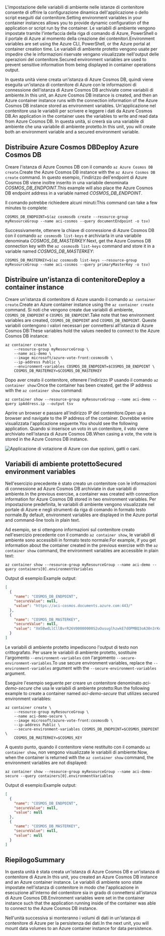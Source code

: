 <span data-ttu-id="ccad8-101">L'impostazione delle variabili di ambiente nelle istanze di contenitore consente di offrire la configurazione dinamica dell'applicazione o dello script eseguiti dal contenitore.</span><span class="sxs-lookup"><span data-stu-id="ccad8-101">Setting environment variables in your container instances allows you to provide dynamic configuration of the application or script run by the container.</span></span> <span data-ttu-id="ccad8-102">Le variabili di ambiente vengono impostate tramite l'interfaccia della riga di comando di Azure, PowerShell o il portale di Azure al momento della creazione dei contenitori.</span><span class="sxs-lookup"><span data-stu-id="ccad8-102">Environment variables are set using the Azure CLI, PowerShell, or the Azure portal at container creation time.</span></span> <span data-ttu-id="ccad8-103">Le variabili di ambiente protetto vengono usate per impedire che le informazioni riservate vengano visualizzate nell'output delle operazioni del contenitore.</span><span class="sxs-lookup"><span data-stu-id="ccad8-103">Secured environment variables are used to prevent sensitive information from being displayed in container operations output.</span></span>

<span data-ttu-id="ccad8-104">In questa unità viene creata un'istanza di Azure Cosmos DB, quindi viene eseguita un'istanza di contenitore di Azure con le informazioni di connessione dell'istanza di Azure Cosmos DB archiviate come variabili di ambiente.</span><span class="sxs-lookup"><span data-stu-id="ccad8-104">In this unit, an Azure Cosmos DB instance is created, and then an Azure container instance runs with the connection information of the Azure Cosmos DB instance stored as environment variables.</span></span> <span data-ttu-id="ccad8-105">Un'applicazione nel contenitore usa le variabili per scrivere e leggere i dati da Azure Cosmos DB.</span><span class="sxs-lookup"><span data-stu-id="ccad8-105">An application in the container uses the variables to write and read data from Azure Cosmos DB.</span></span> <span data-ttu-id="ccad8-106">In questa unità, si creerà sia una variabile di ambiente che una variabile di ambiente protetto.</span><span class="sxs-lookup"><span data-stu-id="ccad8-106">In this unit, you will create both an environment variable and a secured environment variable.</span></span>

## <a name="deploy-azure-cosmos-db"></a><span data-ttu-id="ccad8-107">Distribuire Azure Cosmos DB</span><span class="sxs-lookup"><span data-stu-id="ccad8-107">Deploy Azure Cosmos DB</span></span>

<span data-ttu-id="ccad8-108">Creare l'istanza di Azure Cosmos DB con il comando `az Azure Cosmos DB create`.</span><span class="sxs-lookup"><span data-stu-id="ccad8-108">Create the Azure Cosmos DB instance with the `az Azure Cosmos DB create` command.</span></span> <span data-ttu-id="ccad8-109">In questo esempio, l'indirizzo dell'endpoint di Azure Cosmos DB viene inoltre inserito in una variabile denominata *COSMOS_DB_ENDPOINT*.</span><span class="sxs-lookup"><span data-stu-id="ccad8-109">This example will also place the Azure Cosmos DB endpoint address in a variable named *COSMOS_DB_ENDPOINT*.</span></span>

<span data-ttu-id="ccad8-110">Il comando potrebbe richiedere alcuni minuti:</span><span class="sxs-lookup"><span data-stu-id="ccad8-110">This command can take a few minutes to complete:</span></span>

```azurecli
COSMOS_DB_ENDPOINT=$(az cosmosdb create --resource-group myResourceGroup --name aci-cosmos --query documentEndpoint -o tsv)
```

<span data-ttu-id="ccad8-111">Successivamente, ottenere la chiave di connessione di Azure Cosmos DB con il comando `az cosmosdb list-keys` e archiviarla in una variabile denominata *COSMOS_DB_MASTERKEY*:</span><span class="sxs-lookup"><span data-stu-id="ccad8-111">Next, get the Azure Cosmos DB connection key with the `az cosmosdb list-keys` command and store it in a variable named *COSMOS_DB_MASTERKEY*:</span></span>

```azurecli
COSMOS_DB_MASTERKEY=$(az cosmosdb list-keys --resource-group myResourceGroup --name aci-cosmos --query primaryMasterKey -o tsv)
```

## <a name="deploy-a-container-instance"></a><span data-ttu-id="ccad8-112">Distribuire un'istanza di contenitore</span><span class="sxs-lookup"><span data-stu-id="ccad8-112">Deploy a container instance</span></span>

<span data-ttu-id="ccad8-113">Creare un'istanza di contenitore di Azure usando il comando `az container create`.</span><span class="sxs-lookup"><span data-stu-id="ccad8-113">Create an Azure container instance using the `az container create` command.</span></span> <span data-ttu-id="ccad8-114">Si noti che vengono create due variabili di ambiente, `COSMOS_DB_ENDPOINT` e `COSMOS_DB_ENDPOINT`.</span><span class="sxs-lookup"><span data-stu-id="ccad8-114">Take note that two environment variables are created, `COSMOS_DB_ENDPOINT` and `COSMOS_DB_ENDPOINT`.</span></span> <span data-ttu-id="ccad8-115">Queste variabili contengono i valori necessari per connettersi all'istanza di Azure Cosmos DB:</span><span class="sxs-lookup"><span data-stu-id="ccad8-115">These variables hold the values needed to connect to the Azure Cosmos DB instance:</span></span>

```azurecli
az container create \
    --resource-group myResourceGroup \
    --name aci-demo \
    --image microsoft/azure-vote-front:cosmosdb \
    --ip-address Public \
    --environment-variables COSMOS_DB_ENDPOINT=$COSMOS_DB_ENDPOINT \
    COSMOS_DB_MASTERKEY=$COSMOS_DB_MASTERKEY
```

<span data-ttu-id="ccad8-116">Dopo aver creato il contenitore, ottenere l'indirizzo IP usando il comando `az container show`:</span><span class="sxs-lookup"><span data-stu-id="ccad8-116">Once the container has been created, get the IP address with the `az container show` command:</span></span>

```azurecli
az container show --resource-group myResourceGroup --name aci-demo --query ipAddress.ip --output tsv
```

<span data-ttu-id="ccad8-117">Aprire un browser e passare all'indirizzo IP del contenitore.</span><span class="sxs-lookup"><span data-stu-id="ccad8-117">Open up a browser and navigate to the IP address of the container.</span></span> <span data-ttu-id="ccad8-118">Dovrebbe venire visualizzata l'applicazione seguente.</span><span class="sxs-lookup"><span data-stu-id="ccad8-118">You should see the following application.</span></span> <span data-ttu-id="ccad8-119">Quando si inserisce un voto in un contenitore, il voto viene archiviato nell'istanza di Azure Cosmos DB.</span><span class="sxs-lookup"><span data-stu-id="ccad8-119">When casing a vote, the vote is stored in the Azure Cosmos DB instance.</span></span>

![Applicazione di votazione di Azure con due opzioni, gatti o cani.](../media-draft/azure-vote.png)

## <a name="secured-environment-variables"></a><span data-ttu-id="ccad8-121">Variabili di ambiente protetto</span><span class="sxs-lookup"><span data-stu-id="ccad8-121">Secured environment variables</span></span>

<span data-ttu-id="ccad8-122">Nell'esercizio precedente è stato creato un contenitore con le informazioni di connessione ad Azure Cosmos DB archiviate in due variabili di ambiente.</span><span class="sxs-lookup"><span data-stu-id="ccad8-122">In the previous exercise, a container was created with connection information for Azure Cosmos DB stored in two environment variables.</span></span> <span data-ttu-id="ccad8-123">Per impostazione predefinita, le variabili di ambiente vengono visualizzate nel portale di Azure e negli strumenti da riga di comando in formato testo normale.</span><span class="sxs-lookup"><span data-stu-id="ccad8-123">By default, environment variables are displayed in the Azure portal and command-line tools in plain text.</span></span>

<span data-ttu-id="ccad8-124">Ad esempio, se si ottengono informazioni sul contenitore creato nell'esercizio precedente con il comando `az container show`, le variabili di ambiente sono accessibili in formato testo normale:</span><span class="sxs-lookup"><span data-stu-id="ccad8-124">For example, if you get information about the container created in the previous exercise with the `az container show` command, the environment variables are accessible in plain text:</span></span>

```azurecli
az container show --resource-group myResourceGroup --name aci-demo --query containers[0].environmentVariables
```

<span data-ttu-id="ccad8-125">Output di esempio:</span><span class="sxs-lookup"><span data-stu-id="ccad8-125">Example output:</span></span>

```json
[
  {
    "name": "COSMOS_DB_ENDPOINT",
    "secureValue": null,
    "value": "https://aci-cosmos.documents.azure.com:443/"
  },
  {
    "name": "COSMOS_DB_MASTERKEY",
    "secureValue": null,
    "value": "Xm5BwdLlCllBvrR26V00000000S2uOusuglhzwkE7dOPMBQ3oA30n3rKd8PKA13700000000095ynys863Ghgw=="
  }
]
```

Le variabili di ambiente protetto impediscono l'output di testo non crittografato. <span data-ttu-id="ccad8-127">Per usare le variabili di ambiente protetto, sostituire l'argomento `--environment-variables` con l'argomento `--secure-environment-variables`.</span><span class="sxs-lookup"><span data-stu-id="ccad8-127">To use secure environment variables, replace the `--environment-variables` argument with the `--secure-environment-variables` argument.</span></span>

<span data-ttu-id="ccad8-128">Eseguire l'esempio seguente per creare un contenitore denominato *aci-demo-secure* che usa le variabili di ambiente protetto:</span><span class="sxs-lookup"><span data-stu-id="ccad8-128">Run the following example to create a container named *aci-demo-secure* that utilizes secured environment variables:</span></span>

```azurecli
az container create \
    --resource-group myResourceGroup \
    --name aci-demo-secure \
    --image microsoft/azure-vote-front:cosmosdb \
    --ip-address Public \
    --secure-environment-variables COSMOS_DB_ENDPOINT=$COSMOS_ENDPOINT \
    COSMOS_DB_MASTERKEY=$COSMOS_KEY
```

<span data-ttu-id="ccad8-129">A questo punto, quando il contenitore viene restituito con il comando `az container show`, non vengono visualizzate le variabili di ambiente:</span><span class="sxs-lookup"><span data-stu-id="ccad8-129">Now, when the container is returned with the `az container show` command, the environment variables are not displayed:</span></span>

```azurecli
az container show --resource-group myResourceGroup --name aci-demo-secure --query containers[0].environmentVariables
```

<span data-ttu-id="ccad8-130">Output di esempio:</span><span class="sxs-lookup"><span data-stu-id="ccad8-130">Example output:</span></span>

```json
[
  {
    "name": "COSMOS_DB_ENDPOINT",
    "secureValue": null,
    "value": null
  },
  {
    "name": "COSMOS_DB_MASTERKEY",
    "secureValue": null,
    "value": null
  }
]
```

## <a name="summary"></a><span data-ttu-id="ccad8-131">Riepilogo</span><span class="sxs-lookup"><span data-stu-id="ccad8-131">Summary</span></span>

<span data-ttu-id="ccad8-132">In questa unità è stata creata un'istanza di Azure Cosmos DB e un'istanza di contenitore di Azure.</span><span class="sxs-lookup"><span data-stu-id="ccad8-132">In this unit, you created an Azure Cosmos DB instance and an Azure container instance.</span></span> <span data-ttu-id="ccad8-133">Le variabili di ambiente sono state impostate nell'istanza di contenitore in modo che l'applicazione in esecuzione all'interno del contenitore sia in grado di connettersi all'istanza di Azure Cosmos DB.</span><span class="sxs-lookup"><span data-stu-id="ccad8-133">Environment variables were set in the container instance such that the application running inside of the container was able to connect to the Azure Cosmos DB instance.</span></span>

<span data-ttu-id="ccad8-134">Nell'unità successiva si monteranno i volumi di dati in un'istanza di contenitore di Azure per la persistenza dei dati.</span><span class="sxs-lookup"><span data-stu-id="ccad8-134">In the next unit, you will mount data volumes to an Azure container instance for data persistence.</span></span>
